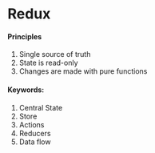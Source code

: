 # Redux

#### Principles

1) Single source of truth
2) State is read-only
3) Changes are made with pure functions

#### Keywords:

1) Central State
2) Store
3) Actions
4) Reducers
5) Data flow